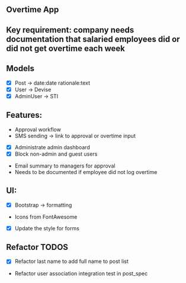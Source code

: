 ## Overtime App

## Key requirement: company needs documentation that salaried employees did or did not get overtime each week

## Models
- [x] Post -> date:date rationale:text
- [x] User -> Devise
- [x] AdminUser -> STI

## Features:
- Approval workflow
- SMS sending -> link to approval or overtime input
- [x] Administrate admin dashboard
- [x] Block non-admin and guest users
- Email summary to managers for approval
- Needs to be documented if employee did not log overtime

## UI: 
- [x] Bootstrap -> formatting
- Icons from FontAwesome
- [x] Update the style for forms

## Refactor TODOS
- [x] Refactor last name to add full name to post list
- Refactor user association integration test in post_spec